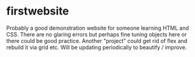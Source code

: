 # firstwebsite
Probably a good demonstration website for someone learning HTML and CSS.  There are no glaring errors but perhaps fine tuning 
objects here or there could be good practice.  Another "project" could get rid of flex and rebuild it via grid etc.  Will be updating
periodically to beautify / improve. 
